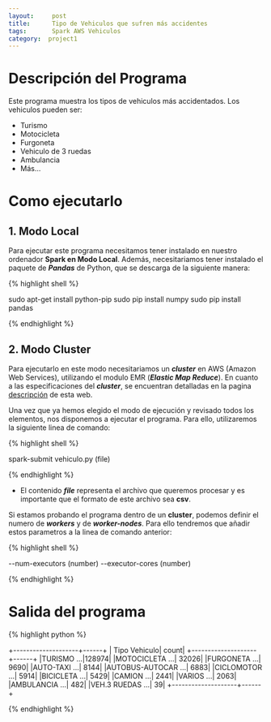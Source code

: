 ```yaml
---
layout:     post
title:      Tipo de Vehiculos que sufren más accidentes
tags: 		Spark AWS Vehiculos 	
category:  project1
---
```

<!-- Start Writing Below in Markdown -->

# Descripción del Programa
Este programa muestra los tipos de vehiculos más accidentados. Los vehiculos pueden ser:

- Turismo
- Motocicleta
- Furgoneta
- Vehiculo de 3 ruedas
- Ambulancia
- Más...

# Como ejecutarlo

## 1. Modo Local
Para ejecutar este programa necesitamos tener instalado en nuestro ordenador **Spark en Modo Local**. Además, necesitariamos tener instalado el paquete de ***Pandas*** de Python, que se descarga de la siguiente manera:

{% highlight shell %}

sudo apt-get install python-pip
sudo pip install numpy
sudo pip install pandas

{% endhighlight %}

## 2. Modo Cluster
Para ejecutarlo en este modo necesitariamos un ***cluster*** en AWS (Amazon Web Services), utilizando el modulo EMR (***Elastic Map Reduce***). En cuanto a las especificaciones del ***cluster***, se encuentran detalladas en la pagina [descripción][1] de esta web.



Una vez que ya hemos elegido el modo de ejecución y revisado todos los elementos, nos disponemos a ejecutar el programa. Para ello, utilizaremos la siguiente linea de comando: 

{% highlight shell %}

spark-submit vehiculo.py (file)

{% endhighlight %}

- El contenido ***file*** representa el archivo que queremos procesar y es importante que el formato de este archivo sea **csv**.


Si estamos probando el programa dentro de un **cluster**, podemos definir el numero de ***workers*** y de ***worker-nodes***. Para ello tendremos que añadir estos parametros a la linea de comando anterior:

{% highlight shell %}

--num-executors (number) --executor-cores (number)

{% endhighlight %}


# Salida del programa

{% highlight python %}

+--------------------+------+
|       Tipo Vehiculo| count|
+--------------------+------+
|TURISMO          ...|128974|
|MOTOCICLETA      ...| 32026|
|FURGONETA        ...|  9690|
|AUTO-TAXI        ...|  8144|
|AUTOBUS-AUTOCAR  ...|  6883|
|CICLOMOTOR       ...|  5914|
|BICICLETA        ...|  5429|
|CAMION           ...|  2441|
|VARIOS           ...|  2063|
|AMBULANCIA       ...|   482|
|VEH.3 RUEDAS     ...|    39|
+--------------------+------+

{% endhighlight %}

[1]:https://artuyero.github.io/Cloud_BigData_UCM//about/
